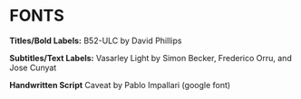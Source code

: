 # FONTS

**Titles/Bold Labels:** B52-ULC by David Phillips

**Subtitles/Text Labels:** Vasarley Light by Simon Becker, Frederico Orru, and Jose Cunyat 

**Handwritten Script** Caveat by Pablo Impallari (google font)
